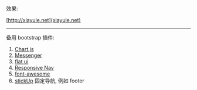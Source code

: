 
效果:

[http://xiayule.net](xiayule.net)

-------------------------------------------------------------------

备用 bootstrap 插件:

1. [Chart.js](http://www.bootcss.com/p/chart.js/)
2. [Messenger](http://www.bootcss.com/p/messenger/)
3. [flat ui](http://www.bootcss.com/p/flat-ui/)
4. [Responsive Nav](http://www.bootcss.com/p/responsive-nav.js/)
5. [font-awesome](http://www.bootcss.com/p/font-awesome/)
6. [stickUp](https://github.com/LiranCohen/stickUp) 固定导航, 例如 footer
